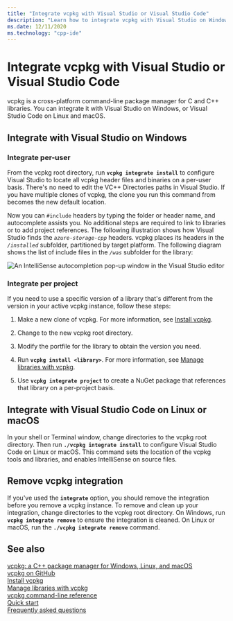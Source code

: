 ```yaml
---
title: "Integrate vcpkg with Visual Studio or Visual Studio Code"
description: "Learn how to integrate vcpkg with Visual Studio on Windows, or Visual Studio Code on macOS and Linux."
ms.date: 12/11/2020
ms.technology: "cpp-ide"
---
```

# Integrate vcpkg with Visual Studio or Visual Studio Code

vcpkg is a cross-platform command-line package manager for C and C++ libraries. You can integrate it with Visual Studio on Windows, or Visual Studio Code on Linux and macOS.

## Integrate with Visual Studio on Windows

### Integrate per-user

From the vcpkg root directory, run **`vcpkg integrate install`** to configure Visual Studio to locate all vcpkg header files and binaries on a per-user basis. There's no need to edit the VC++ Directories paths in Visual Studio. If you have multiple clones of vcpkg, the clone you run this command from becomes the new default location.

Now you can `#include` headers by typing the folder or header name, and autocomplete assists you. No additional steps are required to link to libraries or to add project references. The following illustration shows how Visual Studio finds the *`azure-storage-cpp`* headers. vcpkg places its headers in the *`/installed`* subfolder, partitioned by target platform. The following diagram shows the list of include files in the *`/was`* subfolder for the library:

![An IntelliSense autocompletion pop-up window in the Visual Studio editor](media/vcpkg-intellisense.png "vcpkg and IntelliSense")

### Integrate per project

If you need to use a specific version of a library that's different from the version in your active vcpkg instance, follow these steps:

1. Make a new clone of vcpkg. For more information, see [Install vcpkg](install-vcpkg.md).

1. Change to the new vcpkg root directory.

1. Modify the portfile for the library to obtain the version you need.

1. Run **`vcpkg install <library>`**. For more information, see [Manage libraries with vcpkg](manage-libraries-with-vcpkg.md).

1. Use **`vcpkg integrate project`** to create a NuGet package that references that library on a per-project basis.

## Integrate with Visual Studio Code on Linux or macOS

In your shell or Terminal window, change directories to the vcpkg root directory. Then run **`./vcpkg integrate install`** to configure Visual Studio Code on Linux or macOS. This command sets the location of the vcpkg tools and libraries, and enables IntelliSense on source files.

## Remove vcpkg integration

If you've used the **`integrate`** option, you should remove the integration before you remove a vcpkg instance. To remove and clean up your integration, change directories to the vcpkg root directory. On Windows, run **`vcpkg integrate remove`** to ensure the integration is cleaned. On Linux or macOS, run the **`./vcpkg integrate remove`** command.

## See also

[vcpkg: a C++ package manager for Windows, Linux, and macOS](./vcpkg.md)\
[vcpkg on GitHub](https://github.com/Microsoft/vcpkg)\
[Install vcpkg](install-vcpkg.md)\
[Manage libraries with vcpkg](manage-libraries-with-vcpkg.md)\
[vcpkg command-line reference](vcpkg-command-line-reference.md)\
[Quick start](https://github.com/microsoft/vcpkg/blob/master/docs/index.md)\
[Frequently asked questions](https://github.com/microsoft/vcpkg/blob/master/docs/about/faq.md)
